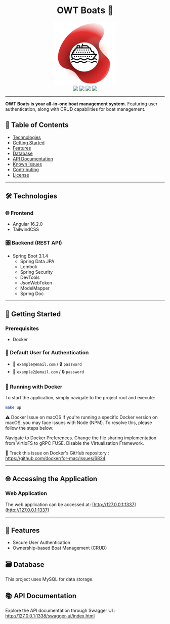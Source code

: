 <div align="center">

# OWT Boats 🚤

</div>

<div align="center">
  <img src="/frontend/src/assets/img/logo.png" alt="Owt Boats Logo" width="200">
</div>

<div align="center">
  <img src="https://img.shields.io/badge/Angular-16.2.0-blue">
  <img src="https://img.shields.io/badge/Spring%20Boot-3.1.4-brightgreen">
  <img src="https://img.shields.io/badge/Docker-Supported-blue">
  <img src="https://img.shields.io/badge/MySQL-Database-orange">
</div>

---

**OWT Boats is your all-in-one boat management system.** Featuring user authentication, along with CRUD capabilities for boat management.

## 📝 Table of Contents

- [Technologies](#-technologies)
- [Getting Started](#-getting-started)
- [Features](#-features)
- [Database](#-database)
- [API Documentation](#-api-documentation)
- [Known Issues](#-known-issues)
- [Contributing](#-contributing)
- [License](#-license)

---

## 🛠 Technologies

### 🌐 Frontend
- Angular 16.2.0
- TailwindCSS

### 🎛 Backend (REST API)
- Spring Boot 3.1.4
  - Spring Data JPA
  - Lombok
  - Spring Security
  - DevTools
  - JsonWebToken
  - ModelMapper
  - Spring Doc

---

## 🚀 Getting Started

### Prerequisites
- Docker

### 🔑 Default User for Authentication
- 📧 `example@email.com` / 🔒 `password`
- 📧 `example2@email.com` / 🔒 `password`

### 🐳 Running with Docker
To start the application, simply navigate to the project root and execute:

```bash
make up
```

⚠️ Docker Issue on macOS
If you're running a specific Docker version on macOS, you may face issues with Node (NPM). To resolve this, please follow the steps below:

Navigate to Docker Preferences.
Change the file sharing implementation from VirtioFS to gRPC FUSE.
Disable the Virtualization Framework.

🔗 Track this issue on Docker's GitHub repository : https://github.com/docker/for-mac/issues/6824

---

## 🌐 Accessing the Application

### Web Application
The web application can be accessed at: [http://127.0.0.1:1337](http://127.0.0.1:1337)

---

## 🎯 Features
- Secure User Authentication
- Ownership-based Boat Management (CRUD)
## 🗃 Database
This project uses MySQL for data storage.

## 📚 API Documentation
Explore the API documentation through Swagger UI : http://127.0.0.1:1338/swagger-ui/index.html

